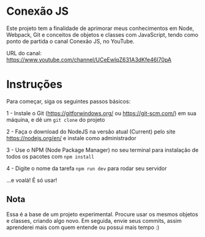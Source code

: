 # Conexão JS

Este projeto tem a finalidade de aprimorar meus conhecimentos em Node, Webpack,
Git e conceitos de objetos e classes com JavaScript, tendo como ponto de partida
o canal Conexão JS, no YouTube.

URL do canal: https://www.youtube.com/channel/UCeEwlqZ631A3dKfe46I70pA

# Instruções

Para começar, siga os seguintes passos básicos:

1 - Instale o Git (https://gitforwindows.org/ ou https://git-scm.com/) em sua máquina,
    e dê um `git clone` do projeto

2 - Faça o download do NodeJS na versão atual (Current) pelo site https://nodejs.org/en/
    e instale como administrador

3 - Use o NPM (Node Package Manager) no seu terminal para instalação de todos os
    pacotes com `npm install`

4 - Digite o nome da tarefa `npm run dev` para rodar seu servidor

...e voalá! É só usar!

## Nota

Essa é a base de um projeto experimental. Procure usar os mesmos objetos e classes,
criando algo novo. Em seguida, envie seus commits, assim aprenderei mais com quem
entende ou possui mais tempo :)
